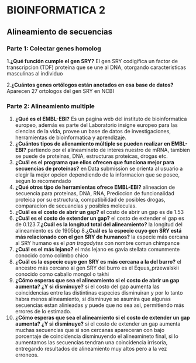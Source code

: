 # BIOINFORMATICA 2 
## Alineamiento de secuencias 

### Parte 1: Colectar genes homolog
1.__¿Qué función cumple el gen SRY?__ El gen SRY codigifica un factor de transcripcion (TDF) proteina que se une al DNA, otorgando caracteristicas masculinas al individuo

2.__¿Cuántos genes ortólogos están anotados en esa base de datos?__ Aparecen 27 ortologos del gen SRY en NCBI


### Parte 2: Alineamiento multiple
1. __¿Qué es el EMBL-EBI?__  Es un pagina web del instituto de bioinformatica europeo, además es parte del Laboratorio insigne europeo para las ciencias de la vida, provee un base de datos de investigaciones, herramientas de bioinformatica y aprendizaje.
2. __¿Cuántos tipos de alienamiento múltiple se pueden realizar en EMBL-EBI?__ partiendo por el alineamineto de interes nuestro de mRNA, tambien se puede de proteinas, DNA, estructuras proteicas, drogas etc.
3. __¿Cuál es el programa que ellos ofrecen que funciona mejor para secuencias de proteínas?__ en Data submission se orienta al usuario a elegir la mejor opcion dependiendo de la informacion que se posee, segun lo recomendado 
4. __¿Qué otros tipo de herramientas ofrece EMBL-EBI?__ alineacion de secuencia para proteinas, DNA, RNA, Prediccion de funcionalidad proteica por su estructura, compatibilidad de posibles drogas, comparacion de secuancias y posibles moleculas. 
5. __¿Cuál es el costo de abrir un gap?__  el costo de abrir un gap es de 1.53
6. __¿Cuál es el costo de extender un gap?__ el costo de extender el gap es de 0.123
7.__¿Cuál es la longitud total del alineamiento?__  la longitud del alineamiento es de 1905bp 
8.__¿Cuál es la especie cuyo gen SRY está más relacionado con el gen SRY de humanos?__ la especie más cercana al SRY humano es el _pan trogodytes_ con nombre comun chimpance
9. __¿Cuál es el más lejano?__ el más lejano es gavia stellata comunmente conocido como colimbo chico
10. __¿Cuál es la especie cuyo gen SRY es más cercana a la del burro?__ el ancestro más cercano al gen SRY del burro es el Equus_przewalskii conocido como caballo mongol o takhi
11. __¿Cómo esperas que sea el alineamiento si el costo de abrir un gap aumenta? ¿Y si disminuye?__ si el costo del gap aumenta las coincidencias entre las distintinas especies disminuiran y por lo tanto habra menos alineamiento, si disminuye se asumira que algunas secuencias estan alinieadas y puede que no sea asi, permitiendo más errores de lo estimado.
12. __¿Cómo esperas que sea el alineamiento si el costo de extender un gap aumenta? ¿Y si disminuye?__ si el costo de extender un gap aumenta muchas secuencias que si son cercanas apareceran con bajo porcentaje de coincidencia disminuyendo el alineamineto final, si lo aumentamos las secuencias tendran una coincidencia irrisoria, entregando resultados de alineamiento muy altos pero a la vez erroneos.
